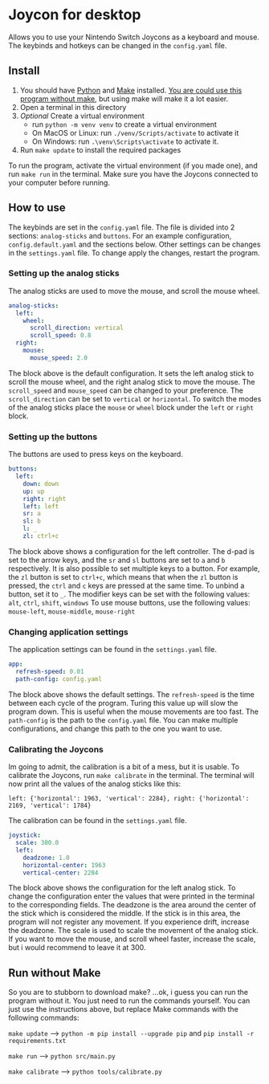 # Joycon for desktop

Allows you to use your Nintendo Switch Joycons as a keyboard and mouse.
The keybinds and hotkeys can be changed in the `config.yaml` file.

## Install

1. You should have [Python][install-python] and [Make][install-make] installed. [You are could use this program without make](#run-without-make), but using make will make it a lot easier.
2. Open a terminal in this directory
3. *Optional* Create a virtual environment
   - run `python -m venv venv` to create a virtual environment
   - On MacOS or Linux: run `./venv/Scripts/activate` to activate it
   - On Windows: run `.\venv\Scripts\activate` to activate it.
4. Run `make update` to install the required packages

To run the program, activate the virtual environment (if you made one), and run `make run` in the terminal.
Make sure you have the Joycons connected to your computer before running.

[install-python]: <https://realpython.com/installing-python/#how-to-install-python-on-windows>
[install-make]: <https://tilburgsciencehub.com/building-blocks/configure-your-computer/automation-and-workflows/make/>

## How to use

The keybinds are set in the `config.yaml` file.
The file is divided into 2 sections: `analog-sticks` and `buttons`.
For an example configuration, `config.default.yaml` and the sections below.
Other settings can be changes in the `settings.yaml` file.
To change apply the changes, restart the program.

### Setting up the analog sticks

The analog sticks are used to move the mouse, and scroll the mouse wheel.

```YaML
analog-sticks:
  left:
    wheel:
      scroll_direction: vertical
      scroll_speed: 0.8
  right:
    mouse:
      mouse_speed: 2.0
```

The block above is the default configuration. It sets the left analog stick to scroll the mouse wheel, and the right analog stick to move the mouse.
The `scroll_speed` and `mouse_speed` can be changed to your preference. The `scroll_direction` can be set to `vertical` or `horizontal`.
To switch the modes of the analog sticks place the `mouse` or `wheel` block under the `left` or `right` block.

### Setting up the buttons

The buttons are used to press keys on the keyboard.

```YaML
buttons:
  left:
    down: down
    up: up
    right: right
    left: left
    sr: a
    sl: b
    l: _
    zl: ctrl+c
```

The block above shows a configuration for the left controller. The d-pad is set to the arrow keys, and the `sr` and `sl` buttons are set to `a` and `b` respectively.
It is also possible to set multiple keys to a button. For example, the `zl` button is set to `ctrl+c`, which means that when the `zl` button is pressed, the `ctrl` and `c` keys are pressed at the same time.
To unbind a button, set it to `_`.
The modifier keys can be set with the following values: `alt`, `ctrl`, `shift`, `windows`
To use mouse buttons, use the following values: `mouse-left`, `mouse-middle`, `mouse-right`

### Changing application settings

The application settings can be found in the `settings.yaml` file.

```YaML
app:
  refresh-speed: 0.01
  path-config: config.yaml
```

The block above shows the default settings. The `refresh-speed` is the time between each cycle of the program. Turing this value up will slow the program down. This is useful when the mouse movements are too fast.
The `path-config` is the path to the `config.yaml` file. You can make multiple configurations, and change this path to the one you want to use.

### Calibrating the Joycons

Im going to admit, the calibration is a bit of a mess, but it is usable.
To calibrate the Joycons, run `make calibrate` in the terminal.
The terminal will now print all the values of the analog sticks like this:

```text
left: {'horizontal': 1963, 'vertical': 2284}, right: {'horizontal': 2169, 'vertical': 1784}
```

The calibration can be found in the `settings.yaml` file.

```YaML
joystick:
  scale: 300.0
  left:
    deadzone: 1.0
    horizontal-center: 1963
    vertical-center: 2284
```

The block above shows the configuration for the left analog stick. To change the configuration enter the values that were printed in the terminal to the corresponding fields.
The deadzone is the area around the center of the stick which is considered the middle. If the stick is in this area, the program will not register any movement. If you experience drift, increase the deadzone.
The scale is used to scale the movement of the analog stick. If you want to move the mouse, and scroll wheel faster, increase the scale, but i would recommend to leave it at 300.

## Run without Make

So you are to stubborn to download make? ...ok, i guess you can run the program without it. You just need to run the commands yourself. You can just use the instructions above, but replace Make commands with the following commands:

`make update` --> `python -m pip install --upgrade pip` and `pip install -r requirements.txt`

`make run` --> `python src/main.py`

`make calibrate` --> `python tools/calibrate.py`
